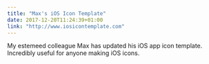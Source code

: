 ```yaml
---
title: "Max's iOS Icon Template"
date: 2017-12-20T11:24:39+01:00
link: "http://www.iosicontemplate.com"
---
```


My estemeed colleague Max has updated his iOS app icon template. Incredibly useful for anyone making iOS icons.
